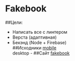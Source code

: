 # Fakebook  
##Цели:
+ Написать все с линтером
+ Верста (адаптивная)  
+ Бекэнд (Node + Firebase)  
##Исходники
[mobile](./sourceimgs/)  
desktop -
##Сайт 
[fakebook](https://cakenumber1.github.io/fakebook) 